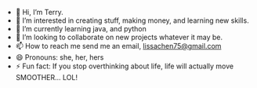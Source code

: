 - 👋 Hi, I’m Terry.
- 👀 I’m interested in creating stuff, making money, and learning new skills.
- 🌱 I’m currently learning java, and python
- 💞️ I’m looking to collaborate on new projects whatever it may be.
- 📫 How to reach me send  me an email, lissachen75@gmail.com
- 😄 Pronouns: she, her, hers
- ⚡ Fun fact: If you stop overthinking about life, life will actually move SMOOTHER... LOL!

<!---
kw33n1/kw33n1 is a ✨ special ✨ repository because its `README.md` (this file) appears on your GitHub profile.
You can click the Preview link to take a look at your changes.
--->
